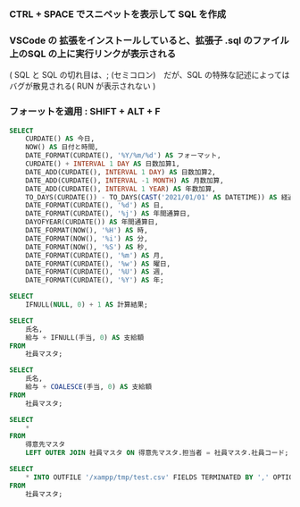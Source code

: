 ### CTRL + SPACE でスニペットを表示して SQL を作成 

### VSCode の 拡張をインストールしていると、拡張子 .sql のファイル上のSQL の上に実行リンクが表示される
( SQL と SQL の切れ目は、; (セミコロン)　だが、SQL の特殊な記述によってはバグが散見される( RUN が表示されない )

### フォーットを適用 : SHIFT + ALT + F

```sql
SELECT
    CURDATE() AS 今日,
    NOW() AS 日付と時間,
    DATE_FORMAT(CURDATE(), '%Y/%m/%d') AS フォーマット,
    CURDATE() + INTERVAL 1 DAY AS 日数加算1,
    DATE_ADD(CURDATE(), INTERVAL 1 DAY) AS 日数加算2,
    DATE_ADD(CURDATE(), INTERVAL -1 MONTH) AS 月数加算,
    DATE_ADD(CURDATE(), INTERVAL 1 YEAR) AS 年数加算,
    TO_DAYS(CURDATE()) - TO_DAYS(CAST('2021/01/01' AS DATETIME)) AS 経過日数,
    DATE_FORMAT(CURDATE(), '%d') AS 日,
    DATE_FORMAT(CURDATE(), '%j') AS 年間通算日,
    DAYOFYEAR(CURDATE()) AS 年間通算日,
    DATE_FORMAT(NOW(), '%H') AS 時,
    DATE_FORMAT(NOW(), '%i') AS 分,
    DATE_FORMAT(NOW(), '%S') AS 秒,
    DATE_FORMAT(CURDATE(), '%m') AS 月,
    DATE_FORMAT(CURDATE(), '%w') AS 曜日,
    DATE_FORMAT(CURDATE(), '%U') AS 週,
    DATE_FORMAT(CURDATE(), '%Y') AS 年;

SELECT
    IFNULL(NULL, 0) + 1 AS 計算結果;

SELECT
    氏名,
    給与 + IFNULL(手当, 0) AS 支給額
FROM
    社員マスタ;

SELECT
    氏名,
    給与 + COALESCE(手当, 0) AS 支給額
FROM
    社員マスタ;

SELECT
    *
FROM
    得意先マスタ
    LEFT OUTER JOIN 社員マスタ ON 得意先マスタ.担当者 = 社員マスタ.社員コード;

SELECT
    * INTO OUTFILE '/xampp/tmp/test.csv' FIELDS TERMINATED BY ',' OPTIONALLY ENCLOSED BY '"' LINES TERMINATED BY '\n'
FROM
    社員マスタ;
```
